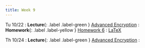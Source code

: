 ```yaml
---
title: Week 9
---
```


Tu 10/22
: **Lecture**{: .label .label-green } [Advanced Encryption](/assets/lecture-notes/collection-F24.pdf)
: **Homework**{: .label .label-yellow } [Homework 6](/assets/homework/hw-6.pdf)
    : [LaTeX](/assets/homework/hw-6.tex)

Th 10/24
: **Lecture**{: .label .label-green } [Advanced Encryption](/assets/lecture-notes/collection-F24.pdf)
    : 
